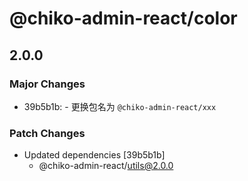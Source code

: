 # @chiko-admin-react/color

## 2.0.0

### Major Changes

- 39b5b1b: - 更换包名为 `@chiko-admin-react/xxx`

### Patch Changes

- Updated dependencies [39b5b1b]
  - @chiko-admin-react/utils@2.0.0
